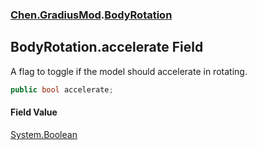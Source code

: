 ### [Chen.GradiusMod](./neHTXX+yFsk1RpXqjkv9zg.md 'Chen.GradiusMod').[BodyRotation](./uftBtrQOKy4U3ir1PF+xyw.md 'Chen.GradiusMod.BodyRotation')
## BodyRotation.accelerate Field
A flag to toggle if the model should accelerate in rotating.  
```csharp
public bool accelerate;
```
#### Field Value
[System.Boolean](https://docs.microsoft.com/en-us/dotnet/api/System.Boolean 'System.Boolean')  
